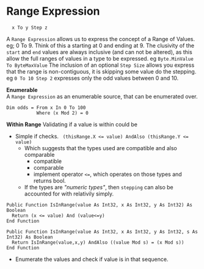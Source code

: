 # Range Expression
```vbnet
  x To y Step z
```
A `Range Expression` allows us to express the concept of a Range of Values. eg; 0 To 9. Think of this a starting at 0 and ending at 9.
The clusivity of the `start` and `end` values are always inclusive (and can not be altered), as this allow the full ranges of values in a type to be expressed. eg
`Byte.MinValue To ByteMaxValue` 
The inclusion of an optional `Step Size` allows you express that the range is non-contiguous, it is skipping some value do the stepping. eg
`0 To 10 Step 2` expresses only the odd values between 0 and 10.

**Enumerable**    
A `Range Expression` as an enumerable source, that can be enumerated over.
```
Dim odds = From x In 0 To 100
           Where (x Mod 2) = 0
```

**Within Range**
Validating if a value is within could be 
  * Simple if checks. ` (thisRange.X <= value) AndAlso (thisRange.Y <= value)`
    * Which suggests that the types used are compatible and also comparable 
      * compatible
      * comparable
      * implement operator `<=`, which operates on those types and returns bool.
    * If the types are _"numeric types"_, then `stepping` can also be accounted for with relativily simply.

```vbnet
Public Function IsInRange(value As Int32, x As Int32, y As Int32) As Boolean
  Return (x <= value) And (value<=y)
End Function

Public Function IsInRange(value As Int32, x As Int32, y As Int32, s As Int32) As Boolean
  Return IsInRange(value,x,y) AndAlso ((value Mod s) = (x Mod s))
End Function
```

  * Enumerate the values and check if value is in that sequence.
